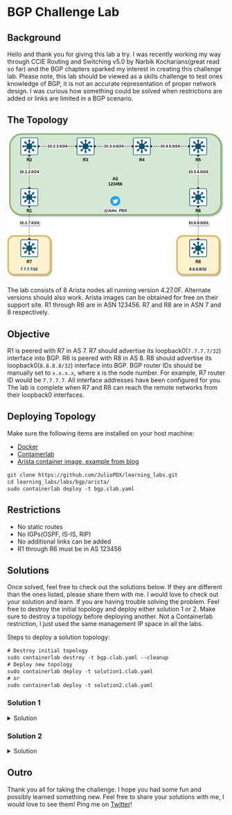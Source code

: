 # BGP Challenge Lab

## Background

Hello and thank you for giving this lab a try. I was recently working my way through CCIE Routing and Switching v5.0 by Narbik Kocharians(great read so far) and the BGP chapters sparked my interest in creating this challenge lab. Please note, this lab should be viewed as a skills challenge to test ones knowledge of BGP, it is not an accurate representation of proper network design. I was curious how something could be solved when restrictions are added or links are limited in a BGP scenario. 

## The Topology

![Topology](images/bgp_challenge_back.png)

The lab consists of 8 Arista nodes all running version 4.27.0F. Alternate versions should also work. Arista images can be obtained for free on their support site. R1 through R6 are in ASN 123456. R7 and R8 are in ASN 7 and 8 respectively.

## Objective

R1 is peered with R7 in AS 7. R7 should advertise its loopback0(`7.7.7.7/32`) interface into BGP. R6 is peered with R8 in AS 8. R8 should advertise its loopback0(`8.8.8.8/32`) interface into BGP. BGP router IDs should be manually set to `x.x.x.x`, where x is the node number. For example, R7 router ID would be `7.7.7.7`. All interface addresses have been configured for you. The lab is complete when R7 and R8 can reach the remote networks from their loopback0 interfaces.

## Deploying Topology

Make sure the following items are installed on your host machine:

- [Docker](https://www.digitalocean.com/community/tutorials/how-to-install-and-use-docker-on-ubuntu-20-04)
- [Containerlab](https://containerlab.srlinux.dev/install/)
- [Arista container image, example from blog](https://juliopdx.com/2021/12/10/my-journey-and-experience-with-containerlab/)

```shell
git clone https://github.com/JulioPDX/learning_labs.git
cd learning_labs/labs/bgp/arista/
sudo containerlab deploy -t bgp.clab.yaml

```

## Restrictions

- No static routes
- No IGPs(OSPF, IS-IS, RIP)
- No additional links can be added
- R1 through R6 must be in AS 123456

## Solutions

Once solved, feel free to check out the solutions below. If they are different than the ones listed, please share them with me. I would love to check out your solution and learn. If you are having trouble solving the problem. Feel free to destroy the initial topology and deploy either solution 1 or 2. Make sure to destroy a topology before deploying another. Not a Containerlab restriction, I just used the same management IP space in all the labs.

Steps to deploy a solution topology:

```shell
# Destroy initial topology
sudo containerlab destroy -t bgp.clab.yaml --cleanup
# Deploy new topology
sudo containerlab deploy -t solution1.clab.yaml
# or
sudo containerlab deploy -t solution2.clab.yaml
```

### Solution 1

<details close>
<summary>Solution</summary>

I'll walk through the solution in one direction, the `7.7.7.7` network reaching R8. The steps are very similar in reverse direction to get the `8.8.8.8` network to R7. For starters we will configure the BGP peering between R1 and R7

```text
--- R7 ---
router bgp 7
   router-id 7.7.7.7
   neighbor 10.1.7.1 remote-as 123456
   network 7.7.7.7/32
--- R1 ---
router bgp 123456
   router-id 1.1.1.1
   neighbor 10.1.7.7 remote-as 7
```

We can check the peer and verify that network `7.7.7.7` is in the BGP table.

```text
R1#show ip bgp summary
BGP summary information for VRF default
Router identifier 1.1.1.1, local AS number 123456
Neighbor Status Codes: m - Under maintenance
  Neighbor         V AS           MsgRcvd   MsgSent  InQ OutQ  Up/Down State   PfxRcd PfxAcc
  10.1.7.7         4 7                  7         6    0    0 00:02:09 Estab   1      1
R1#show ip bgp | b Network
          Network                Next Hop              Metric  AIGP       LocPref Weight  Path
 * >      7.7.7.7/32             10.1.7.7              0       -          100     0       7 i
R1#
```

So far so good, lets add the iBGP peer between R1 and R2.

```text
--- R1 ---
router bgp 123456
   neighbor 10.1.2.2 remote 123456
--- R2 ---
router bgp 123456
   router-id 2.2.2.2
   neighbor 10.1.2.1 remote-as 123456
```

We can validate peer and check the network once again.

```
R2# show ip bgp summary
BGP summary information for VRF default
Router identifier 2.2.2.2, local AS number 123456
Neighbor Status Codes: m - Under maintenance
  Neighbor         V AS           MsgRcvd   MsgSent  InQ OutQ  Up/Down State   PfxRcd PfxAcc
  10.1.2.1         4 123456             8         7    0    0 00:02:31 Estab   1      1
R2#show ip bgp
BGP routing table information for VRF default
Router identifier 2.2.2.2, local AS number 123456
Route status codes: s - suppressed, * - valid, > - active, E - ECMP head, e - ECMP
                    S - Stale, c - Contributing to ECMP, b - backup, L - labeled-unicast
                    % - Pending BGP convergence
Origin codes: i - IGP, e - EGP, ? - incomplete
RPKI Origin Validation codes: V - valid, I - invalid, U - unknown
AS Path Attributes: Or-ID - Originator ID, C-LST - Cluster List, LL Nexthop - Link Local Nexthop

          Network                Next Hop              Metric  AIGP       LocPref Weight  Path
          7.7.7.7/32             10.1.7.7              0       -          100     0       7 i
R2#
```

We can see the peering is up but the route is not set as a valid route. Check out that next hop of `10.1.7.7`, since we cannot run an IGP or static routes in this scenario, R2 has no reachability to this network. By default, iBGP peers do not update the next hop address when sending network information. We can override this default with the `next-hop-self` command.

```text
--- R1 ---
router bgp 123456
   neighbor 10.1.2.2 next-hop-self
--- R2 ---
R2#show ip bgp | b Network
          Network                Next Hop              Metric  AIGP       LocPref Weight  Path
 * >      7.7.7.7/32             10.1.2.1              0       -          100     0       7 i
R2#
```

Now that R2 has the network information for `7.7.7.7`, we can continue down the path and add the iBGP peering from R2 to R3.

```text
--- R2 ---
router bgp 123456
   neighbor 10.2.3.3 remote-as 123456
--- R3 ---
router bgp 123456
   router-id 3.3.3.3
   neighbor 10.2.3.2 remote-as 123456
```

Checking neighbors and routes again.

```text
R3#show ip bgp summary 
BGP summary information for VRF default
Router identifier 3.3.3.3, local AS number 123456
Neighbor Status Codes: m - Under maintenance
  Neighbor         V AS           MsgRcvd   MsgSent  InQ OutQ  Up/Down State   PfxRcd PfxAcc
  10.2.3.2         4 123456             6         6    0    0 00:02:03 Estab   0      0
R3#show ip bgp | b Network
          Network                Next Hop              Metric  AIGP       LocPref Weight  Path
R3#
```

Interesting, in this case the network isn't even seen at R3. We can check to see if R2 is actually advertising the network.

```text
R2#show ip bgp neighbors 10.2.3.3 advertised-routes 
BGP routing table information for VRF default
Router identifier 2.2.2.2, local AS number 123456
Route status codes: s - suppressed, * - valid, > - active, E - ECMP head, e - ECMP
                    S - Stale, c - Contributing to ECMP, b - backup, L - labeled-unicast, q - Queued for advertisement
                    % - Pending BGP convergence
Origin codes: i - IGP, e - EGP, ? - incomplete
RPKI Origin Validation codes: V - valid, I - invalid, U - unknown
AS Path Attributes: Or-ID - Originator ID, C-LST - Cluster List, LL Nexthop - Link Local Nexthop

          Network                Next Hop              Metric  AIGP       LocPref Weight  Path
R2#
```

It looks like R2 is not sending that network information to R3. This is due to the iBGP split-horizon rule. This rule states, if a route is learned from an iBGP neighbor(R1 to R2), this network information will not be sent to another iBGP neighbor(R3).

![iBGP split-horizon](images/bgp_challenge_ibgp.png)

Luckily there is a way to get around this rule. We will be implementing route reflectors(RR). RR essentially readvertise routes to other BGP peers. The only time network information will not be reflected is when a route is received from a non-client, this route will not be reflected to other non-clients. For this example we will make R2 a RR. R3 will be a client of R2. For reachability sake, we will also implement `next-hop-self` on R2 as well towards R3.

![RR](images/bgp_challenge_rr.png)

```text
--- R2 ---
router bgp 123456
   neighbor 10.2.3.3 route-reflector-client
   neighbor 10.2.3.3 next-hop-self
```

We can check to see if R3 now has reachability to this network.

```text
R3#show ip bgp 
BGP routing table information for VRF default
Router identifier 3.3.3.3, local AS number 123456
Route status codes: s - suppressed, * - valid, > - active, E - ECMP head, e - ECMP
                    S - Stale, c - Contributing to ECMP, b - backup, L - labeled-unicast
                    % - Pending BGP convergence
Origin codes: i - IGP, e - EGP, ? - incomplete
RPKI Origin Validation codes: V - valid, I - invalid, U - unknown
AS Path Attributes: Or-ID - Originator ID, C-LST - Cluster List, LL Nexthop - Link Local Nexthop

          Network                Next Hop              Metric  AIGP       LocPref Weight  Path
 * >      7.7.7.7/32             10.2.3.2              0       -          100     0       7 i Or-ID: 1.1.1.1 C-LST: 2.2.2.2 
R3#
```

you may notice a few differences in this output, the `Or-ID`(Originator ID) and `C-List`(Cluster List). Route reflectors add this information to reflected routes to assist with loop prevention. The Originator ID is set to the router that originated the advertisement of the route information(R1). If a router receives network information for a route with the same Originator ID, this information is discarded. The Cluster List value is set to the RR(R2). If another RR or this RR in the same cluster were to receive network information with this Cluster ID, it would be discarded as well.

Lets move on now to the connection from R3 to R4.

```text
--- R3 ---
router bgp 123456
   neighbor 10.3.4.4 remote-as 123456
--- R4 ---
router bgp 123456
   router-id 4.4.4.4
   neighbor 10.3.4.3 remote-as 123456
```

We can check the peering and network information on R4.

```text
R4#show ip bg sum
BGP summary information for VRF default
Router identifier 4.4.4.4, local AS number 123456
Neighbor Status Codes: m - Under maintenance
  Neighbor         V AS           MsgRcvd   MsgSent  InQ OutQ  Up/Down State   PfxRcd PfxAcc
  10.3.4.3         4 123456             9         9    0    0 00:02:56 Estab   0      0
R4#show ip bgp
BGP routing table information for VRF default
Router identifier 4.4.4.4, local AS number 123456
Route status codes: s - suppressed, * - valid, > - active, E - ECMP head, e - ECMP
                    S - Stale, c - Contributing to ECMP, b - backup, L - labeled-unicast
                    % - Pending BGP convergence
Origin codes: i - IGP, e - EGP, ? - incomplete
RPKI Origin Validation codes: V - valid, I - invalid, U - unknown
AS Path Attributes: Or-ID - Originator ID, C-LST - Cluster List, LL Nexthop - Link Local Nexthop

          Network                Next Hop              Metric  AIGP       LocPref Weight  Path
R4#
```

Very similar as before. Since R3 now learns a route from an iBGP neighbor, that node will not advertise it to other iBGP neighbors(R4). At this point the solution should be pretty clear and we need to chain route reflectors and next hop self path updates to allow for reachability. We can finish the rest of the config in one direction to make sure R8 gets the route to `7.7.7.7/32`.

```
--- R3 ---
router bgp 123456
   router-id 3.3.3.3
   neighbor 10.3.4.4 next-hop-self
   neighbor 10.3.4.4 route-reflector-client
--- R4 ---
# Check out the addition of the Cluster List!
R4#show ip bgp | b Network 
          Network                Next Hop              Metric  AIGP       LocPref Weight  Path
 * >      7.7.7.7/32             10.3.4.3              0       -          100     0       7 i Or-ID: 1.1.1.1 C-LST: 3.3.3.3 2.2.2.2
R4#
router bgp 123456
   neighbor 10.3.4.3 next-hop-self
   neighbor 10.3.4.3 route-reflector-client
   neighbor 10.4.5.5 remote-as 123456
   neighbor 10.4.5.5 next-hop-self
--- R5 ---
router bgp 123456
   router-id 5.5.5.5
   neighbor 10.4.5.4 remote-as 123456
   neighbor 10.5.6.6 remote-as 123456
   neighbor 10.5.6.6 next-hop-self
   neighbor 10.5.6.6 route-reflector-client
# Another addition to the Cluster List!
R5#show ip bgp | b Network
          Network                Next Hop              Metric  AIGP       LocPref Weight  Path
 * >      7.7.7.7/32             10.4.5.4              0       -          100     0       7 i Or-ID: 1.1.1.1 C-LST: 4.4.4.4 3.3.3.3 2.2.2.2 
--- R6 ---
router bgp 123456
   router-id 6.6.6.6
   neighbor 10.5.6.5 remote-as 123456
   neighbor 10.6.8.8 remote-as 8
R6#show ip bgp | b Network
          Network                Next Hop              Metric  AIGP       LocPref Weight  Path
 * >      7.7.7.7/32             10.5.6.5              0       -          100     0       7 i Or-ID: 1.1.1.1 C-LST: 5.5.5.5 4.4.4.4 3.3.3.3 2.2.2.2 
--- R8 ---
router bgp 8
   router-id 8.8.8.8
   neighbor 10.6.8.6 remote-as 123456
   network 8.8.8.8/32
R8#show ip bgp | b Network
          Network                Next Hop              Metric  AIGP       LocPref Weight  Path
 * >      7.7.7.7/32             10.6.8.6              0       -          100     0       123456 7 i
 * >      8.8.8.8/32             -                     -       -          -       0       i
R8#
```

Please note, once the route reaches R8 an eBGP peer, the Cluster List and Originator ID are now gone. In this case we have solved the solution in one direction, try and solve it in the reverse direction. If not, feel free to deploy Solution 1 and review the networks and configurations. To deploy that solution, run the command below.

```shell
sudo containerlab destroy -t bgp.clab.yaml --cleanup
sudo containerlab deploy -t solution1.clab.yaml
```

High level diagram of the RR craziness that is going on in this topology.

![RR Overview](images/bgp_challenge_rr_view.png)

</details>

### Solution 2

<details close>
<summary>Solution</summary>

Solution 2 introduces confederations to the mix. A lot of what was used in solution 1 still applies but less RR will be required. When using confederations, we are essentially sub dividing our main autonomous system. When using a confederation, a full iBGP mesh is still required. Since we cannot have an IGP or static routes, the RR option we used in solution 1 will once again be applied but at specific nodes.

![BGP Confed](images/bgp_challenge_confed.png)

R1 through R3 will be iBGP neighbors in AS 123. R4 through R6 will be iBGP neighbors in AS 456. Their overall BGP AS will still be 123456 when viewed by eBGP neighbors. I'll work through the configuration on R1-R3, the opposite side of the network is essentially the same.

```text
--- R7 ---
router bgp 7
   router-id 7.7.7.7
   neighbor 10.1.7.1 remote-as 123456
   network 7.7.7.7/32
--- R1 ---
router bgp 123
   router-id 1.1.1.1
   bgp confederation identifier 123456
   neighbor 10.1.2.2 remote-as 123
   neighbor 10.1.2.2 next-hop-self
   neighbor 10.1.7.7 remote-as 7
--- R2 ---
# Using peer groups to reduce commands and BGP update messages
router bgp 123
   router-id 2.2.2.2
   bgp confederation identifier 123456
   neighbor iBGP peer group
   neighbor iBGP remote-as 123
   neighbor iBGP next-hop-self
   neighbor iBGP route-reflector-client
   neighbor 10.1.2.1 peer group iBGP
   neighbor 10.2.3.3 peer group iBGP
--- R3 ---
router bgp 123
   router-id 3.3.3.3
   bgp confederation identifier 123456
   bgp confederation peers 456
   neighbor 10.2.3.2 remote-as 123
   neighbor 10.2.3.2 next-hop-self
   neighbor 10.3.4.4 remote-as 456
```

The opposite end of the network is almost a mirror image of what we just configured. Lets check a few nodes and check if the `7.7.7.7/32` network is valid.

```text
--- R2 ---
R2#show ip bgp | b Network
          Network                Next Hop              Metric  AIGP       LocPref Weight  Path
 * >      7.7.7.7/32             10.1.2.1              0       -          100     0       7 i
# Looks good so far!
--- R3 ---
R3#show ip bgp | b Network
          Network                Next Hop              Metric  AIGP       LocPref Weight  Path
 * >      7.7.7.7/32             10.2.3.2              0       -          100     0       7 i Or-ID: 1.1.1.1 C-LST: 2.2.2.2 
          8.8.8.8/32             10.4.5.5              0       -          100     0       (456) 8 i
R3#
```

It looks like R3 has the `7.7.7.7` network and we can see the Originator ID(R1) and the Cluster List(R2/RR) has been added. More interesting, the `8.8.8.8` network is not valid. The current next hop is set to the network between R4 and R5. R3 in sub-AS 123 and R4 in sub-AS 456 will act as eBGP neighbors, with the exception of MED, local preference and the next-hop. Those values will not be updated when using confederations. We can easily get through this by adding the `next-hop-self` option to both R3 and R4.

```text
--- R3 ---
router bgp 123
   neighbor 10.3.4.4 next-hop-self
--- R4 ---
router bgp 456
   neighbor 10.3.4.3 next-hop-self
```

```text
R3#show ip bgp 8.8.8.8
BGP routing table information for VRF default
Router identifier 3.3.3.3, local AS number 123
BGP routing table entry for 8.8.8.8/32
 Paths: 1 available
  (456) 8
    10.3.4.4 from 10.3.4.4 (4.4.4.4)
      Origin IGP, metric 0, localpref 100, IGP metric 0, weight 0, tag 0
      Received 00:00:51 ago, valid, confed-external, best
      Rx SAFI: Unicast
------------------------------------------------------------------------
R4#show ip bgp 7.7.7.7
BGP routing table information for VRF default
Router identifier 4.4.4.4, local AS number 456
BGP routing table entry for 7.7.7.7/32
 Paths: 1 available
  (123) 7
    10.3.4.3 from 10.3.4.3 (3.3.3.3)
      Origin IGP, metric 0, localpref 100, IGP metric 0, weight 0, tag 0
      Received 00:08:42 ago, valid, confed-external, best
      Rx SAFI: Unicast
```

Here we can see where the paths have crossed the center nodes. You may notice in the AS path is `(123)` and `(456)` in the respective routes. This is known as the **AS_CONFED_SEQUENCE**. This is used as a loop prevention mechanism in confederations. If the same sequence is sent to a node, this information will be discarded.

```text
R7#show ip bgp | b Network
          Network                Next Hop              Metric  AIGP       LocPref Weight  Path
 * >      7.7.7.7/32             -                     -       -          -       0       i
 * >      8.8.8.8/32             10.1.7.1              0       -          100     0       123456 8 i
R7#
```

From the perspective of R7, the AS path to the `8.8.8.8` network is 123456 and finally 8.

```text
R7#ping 8.8.8.8 source 7.7.7.7
PING 8.8.8.8 (8.8.8.8) from 7.7.7.7 : 72(100) bytes of data.
80 bytes from 8.8.8.8: icmp_seq=1 ttl=58 time=0.573 ms
80 bytes from 8.8.8.8: icmp_seq=2 ttl=58 time=0.222 ms
80 bytes from 8.8.8.8: icmp_seq=3 ttl=58 time=0.250 ms
80 bytes from 8.8.8.8: icmp_seq=4 ttl=58 time=0.212 ms
80 bytes from 8.8.8.8: icmp_seq=5 ttl=58 time=0.203 ms

--- 8.8.8.8 ping statistics ---
5 packets transmitted, 5 received, 0% packet loss, time 2ms
rtt min/avg/max/mdev = 0.203/0.292/0.573/0.141 ms, ipg/ewma 0.652/0.427 ms
R7#traceroute 8.8.8.8 source 7.7.7.7
traceroute to 8.8.8.8 (8.8.8.8), 30 hops max, 60 byte packets
 1  10.1.7.1 (10.1.7.1)  0.165 ms  0.090 ms  0.049 ms
 2  10.1.2.2 (10.1.2.2)  0.110 ms  0.077 ms  0.075 ms
 3  10.2.3.3 (10.2.3.3)  0.144 ms  0.178 ms  0.159 ms
 4  10.3.4.4 (10.3.4.4)  0.188 ms  0.137 ms  0.133 ms
 5  10.4.5.5 (10.4.5.5)  0.213 ms  0.171 ms  0.163 ms
 6  10.5.6.6 (10.5.6.6)  0.283 ms  0.236 ms  0.197 ms
 7  8.8.8.8 (8.8.8.8)  0.274 ms  0.286 ms  0.357 ms
R7#
```

If you would like to deploy solution 2, please run the command below.

```shell
# Make sure any previously created labs are destroyed
sudo containerab deploy -t solution2.clab.yaml
```

</details>

## Outro

Thank you all for taking the challenge. I hope you had some fun and possibly learned something new. Feel free to share your solutions with me, I would love to see them! Ping me on [Twitter](https://twitter.com/Julio_PDX)!

